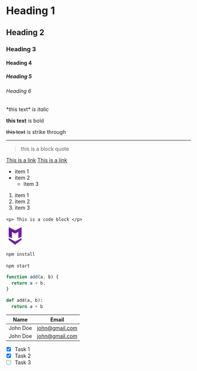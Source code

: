 <!-- Heading -->

# Heading 1

## Heading 2

### Heading 3

#### Heading 4

##### Heading 5

###### Heading 6

<!-- italics -->

\*this text\* _is italic_

<!-- Strong -->

**this text** is bold

<!-- strike through -->

~~this text~~ is strike through

<!-- Horizontal Rule -->

---

<!-- Block Quote -->

> this is a block quote

<!-- Link -->

[This is a link](http://example.com)
[This is a link](http://example.com "title")

<!-- unordered list -->

- item 1
- item 2
  - item 3

<!-- ordered list -->

1. item 1
1. item 2
1. item 3

<!-- Inline Code Blocks -->

`<p> This is a code block </p>`

<!-- Image -->

![MarkDown Logo](https://raw.githubusercontent.com/adam-p/markdown-here/master/src/common/images/icon48.png "Markdown Logo")

<!-- Github Markdown -->

<!-- code Blocks -->

```
npm install

npm start
```

```javascript
function add(a, b) {
  return a + b;
}
```

```python
def add(a, b):
  return a + b
```

<!-- tables -->

| Name     | Email          |
| -------- | -------------- |
| John Doe | john@gmail.com |
| John Doe | john@gmail.com |

<!-- Task List -->

- [x] Task 1
- [x] Task 2
- [ ] Task 3
